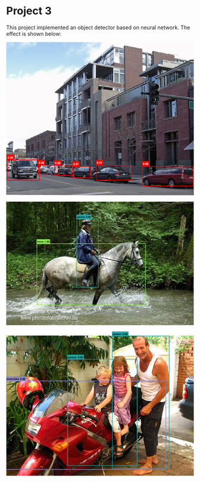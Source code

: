 # Project 3

This project implemented an object detector based on neural network. The effect is shown below:

![demo1](https://github.com/YufeiHu/CS276A-Pattern-Recognition-and-Machine-Learning/blob/master/project3/demo1.png) 

![demo2](https://github.com/YufeiHu/CS276A-Pattern-Recognition-and-Machine-Learning/blob/master/project3/demo2.png)

![demo3](https://github.com/YufeiHu/CS276A-Pattern-Recognition-and-Machine-Learning/blob/master/project3/demo3.png)
